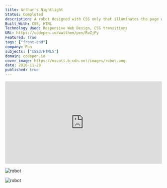 ```yaml
---
title: Arthur's Nightlight
Status: Completed
description: A robot designed with CSS only that illuminates the page when powered on.
Built_With: CSS, HTML
Technology Used: Responsive Web Design, CSS transitions
URL: https://codepen.io/watthem/pen/RoZjPy
Featured: true
tags: ["front-end"]
company: Fun
subjects: ["CSS3/HTML5"]
domain: codepen.io
cover_image: https://mscott.b-cdn.net/images/robot.png
date: 2016-11-29
published: true
---
```


<iframe height="265" style="width: 100%;" scrolling="no" title="Arthur's Nightlight" src="https://codepen.io/watthem/embed/RoZjPy?height=265&theme-id=dark&default-tab=result" frameborder="no" allowtransparency="true" allowfullscreen="true">
  See the Pen <a href='https://codepen.io/watthem/pen/RoZjPy'>Arthur's Nightlight</a> by Matthew Hendricks
  (<a href='https://codepen.io/watthem'>@watthem</a>) on <a href='https://codepen.io'>CodePen</a>.
</iframe>

![robot](https://mscott.b-cdn.net/images/robot.jpg)

![robot](https://mscott.b-cdn.net/images/robot2.jpg)
